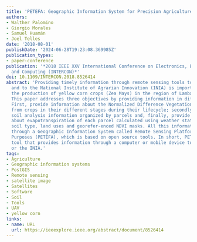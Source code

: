 ```yaml
---
title: 'PETEFA: Geographic Information System for Precision Agriculture'
authors:
- Walther Palomino
- Giorgio Morales
- Samuel Huamán
- Joel Telles
date: '2018-08-01'
publishDate: '2024-06-28T19:23:08.369985Z'
publication_types:
- paper-conference
publication: '*2018 IEEE XXV International Conference on Electronics, Electrical Engineering
  and Computing (INTERCON)*'
doi: 10.1109/INTERCON.2018.8526414
abstract: 'Providing timely information through remote sensing tools to the farmers
  and to the National Institute of Agrarian Innovation (INIA) is important to manage
  the production of yellow corn crops (Zea Mays) in the region of Lambayeque, Peru.
  This paper addresses three objectives by providing information in different levels:
  First, provide information about the Normalized Difference Vegetation Index (NDVI)
  from crops in their different stages during their lifecycle; secondly, provide georeferenced
  soil analysis information organized by parcels and, finally, provide information
  about evapotranspiration of each parcel calculated using weather station sensors,
  soil type, land uses and georefer-enced NDVI masks. All this information is provided
  through a Geographic Information System called Remote Sensing Platform for Agricultural
  Purposes (PETEFA), which is based on open source tools. In short, PETEFA is a monitoring
  tool that provides information through a computer or mobile device to the farmers
  or the INIA.'
tags:
- Agriculture
- Geographic information systems
- PostGIS
- Remote sensing
- satellite image
- Satellites
- Software
- Soil
- Tools
- UAV
- yellow corn
links:
- name: URL
  url: https://ieeexplore.ieee.org/abstract/document/8526414
---
```

